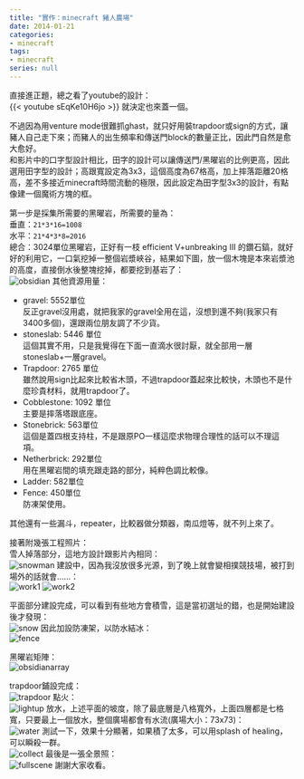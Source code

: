 ```yaml
---
title: "實作：minecraft 豬人農場"
date: 2014-01-21
categories:
- minecraft
tags:
- minecraft
series: null
---
```


直接進正題，總之看了youtube的設計：  
{{< youtube sEqKe10H6jo >}}
就決定也來蓋一個。  
<!--more-->
不過因為用venture mode很難抓ghast，就只好用裝trapdoor或sign的方式，讓豬人自己走下來；而豬人的出生頻率和傳送門block的數量正比，因此門自然是愈大愈好。  
和影片中的口字型設計相比，田字的設計可以讓傳送門/黑曜岩的比例更高，因此選用田字型的設計；高跟寬設定為3x3，這個高度為67格高，加上摔落距離20格高，差不多接近minecraft時間流動的極限，因此設定為田字型3x3的設計，有點像建一個魔術方塊的框。  

第一步是採集所需要的黑曜岩，所需要的量為：  
垂直：`21*3*16=1008`  
水平：`21*4*3*8=2016`  
總合：3024單位黑曜岩，正好有一枝 efficient V+unbreaking III 的鑽石鎬，就好好的利用它，一口氣挖掉一整個岩漿峽谷，結果如下圖，放一個木塊是本來岩漿池的高度，直接倒水後整塊挖掉，都要挖到基岩了：  
![obsidian](/images/minecraft/pigmanfarm/obsidian.png)
其他資源用量：  

* gravel: 5552單位  
反正gravel沒用處，就把我家的gravel全用在這，沒想到還不夠(我家只有3400多個)，還跟兩位朋友調了不少貨。
* stoneslab: 5446 單位  
這個其實不用，只是我覺得在下面一直滴水很討厭，就全部用一層stoneslab+一層gravel。
* Trapdoor: 2765 單位  
雖然說用sign比起來比較省木頭，不過trapdoor蓋起來比較快，木頭也不是什麼珍貴材料，就用trapdoor了。
* Cobblestone: 1092 單位  
主要是摔落塔跟底座。
* Stonebrick: 563單位  
這個是蓋四根支持柱，不是跟原PO一樣這麼求物理合理性的話可以不理這項。
* Netherbrick: 292單位  
用在黑曜岩間的填充跟走路的部分，純粹色調比較像。
* Ladder: 582單位  
* Fence: 450單位  
防凍架使用。

其他還有一些漏斗，repeater，比較器做分類器，南瓜燈等，就不列上來了。  

接著附幾張工程照片：  
雪人掉落部分，這地方設計跟影片內相同：  
![snowman](/images/minecraft/pigmanfarm/snowman.png)
建設中，因為我沒放很多光源，到了晚上就會變相撲競技場，被打到場外的話就會……：  
![work1](/images/minecraft/pigmanfarm/work1.png)
![work2](/images/minecraft/pigmanfarm/work2.png)

平面部分建設完成，可以看到有些地方會積雪，這是當初選址的錯，也是開始建設後才發現：  
![snow](/images/minecraft/pigmanfarm/snow.png)
因此加設防凍架，以防水結冰：  
![fence](/images/minecraft/pigmanfarm/fence.png)

黑曜岩矩陣：  
![obsidianarray](/images/minecraft/pigmanfarm/obsidianarray.png)

trapdoor鋪設完成：  
![trapdoor](/images/minecraft/pigmanfarm/trapdoor.png)
點火：  
![lightup](/images/minecraft/pigmanfarm/lightup.png)
放水，上述平面的坡度，除了最底層是八格寬外，上面四層都是七格寬，只要最上一個放水，整個廣場都會有水流(廣場大小：73x73)：  
![water](/images/minecraft/pigmanfarm/water.png)
測試一下，效果十分顯著，如果積了太多，可以用splash of healing，可以瞬殺一群。  
![collect](/images/minecraft/pigmanfarm/collect.png)
最後是一張全景照：  
![fullscene](/images/minecraft/pigmanfarm/fullscene.png)
謝謝大家收看。
